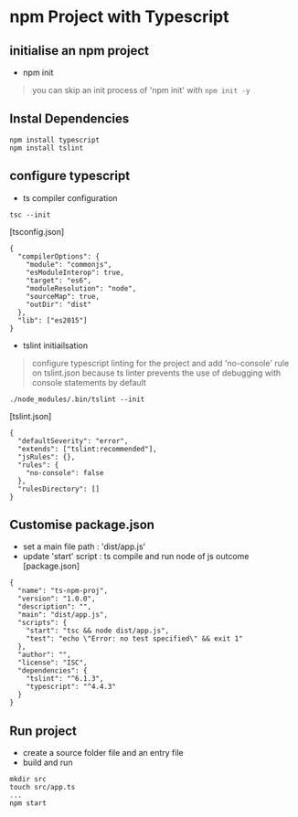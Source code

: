 # npm Project with Typescript

## initialise an npm project
- npm init
> you can skip an init process of 'npm init' with ``` npm init -y ```

## Instal Dependencies

```
npm install typescript
npm install tslint
```

## configure typescript
- ts compiler configuration
```
tsc --init
```
[tsconfig.json]
```
{
  "compilerOptions": {
    "module": "commonjs",
    "esModuleInterop": true,
    "target": "es6",
    "moduleResolution": "node",
    "sourceMap": true,
    "outDir": "dist"
  },
  "lib": ["es2015"]
}
```

- tslint initiailsation
> configure typescript linting for the project and add 'no-console' rule on tslint.json because ts linter prevents the use of debugging with console statements by default
```
./node_modules/.bin/tslint --init
```
[tslint.json]
```
{
  "defaultSeverity": "error",
  "extends": ["tslint:recommended"],
  "jsRules": {},
  "rules": {
    "no-console": false
  },
  "rulesDirectory": []
}
```

## Customise package.json
- set a main file path : 'dist/app.js'
- update 'start' script : ts compile and run node of js outcome
[package.json]
```
{
  "name": "ts-npm-proj",
  "version": "1.0.0",
  "description": "",
  "main": "dist/app.js",
  "scripts": {
    "start": "tsc && node dist/app.js",
    "test": "echo \"Error: no test specified\" && exit 1"
  },
  "author": "",
  "license": "ISC",
  "dependencies": {
    "tslint": "^6.1.3",
    "typescript": "^4.4.3"
  }
}
```

## Run project
- create a source folder file and an entry file
- build and run
```
mkdir src
touch src/app.ts
...
npm start
```
